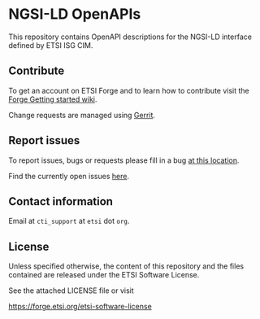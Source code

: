 # NGSI-LD OpenAPIs

This repository contains OpenAPI descriptions for the NGSI-LD interface defined by ETSI ISG CIM.

## Contribute

To get an account on ETSI Forge and to learn how to contribute visit the [Forge Getting started wiki](https://forge.etsi.org/wiki/index.php/Get_started).

Change requests are managed using [Gerrit](https://forge.etsi.org/gerrit).

## Report issues

To report issues, bugs or requests please fill in a bug [at this location](https://forge.etsi.org/bugzilla/enter_bug.cgi?product=NGSI-LD).

Find the currently open issues [here](https://forge.etsi.org/bugzilla/buglist.cgi?component=NGSI%20OpenAPIs%20general&list_id=193&product=NGSI-LD&resolution=---).

## Contact information

Email at `cti_support` at `etsi` dot `org`.

## License

Unless specified otherwise, the content of this repository and the files contained are released under the ETSI Software License.

See the attached LICENSE file or visit

  https://forge.etsi.org/etsi-software-license
